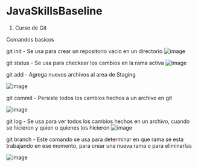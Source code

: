 # JavaSkillsBaseline

1. Curso de Git

Comandos basicos

git init - 
Se usa para crear un repositorio vacio en un directorio
![image](https://user-images.githubusercontent.com/40470742/123145523-4b7f8100-d433-11eb-8019-591e788c2a97.png)

git status - 
Se usa para checkear los cambios en la rama activa
![image](https://user-images.githubusercontent.com/40470742/123145767-8b466880-d433-11eb-9681-d0085de29301.png)

git add - 
Agrega nuevos archivos al area de Staging

![image](https://user-images.githubusercontent.com/40470742/123145849-a2855600-d433-11eb-9897-b92491cab318.png)

git commit - 
Persiste todos los cambios hechos a un archivo en git

![image](https://user-images.githubusercontent.com/40470742/123145930-b92bad00-d433-11eb-8a08-10e4124d77e4.png)

git log - 
Se usa para ver todos los cambios hechos en un archivo, cuando se hicieron y quien o quienes los hicieron
![image](https://user-images.githubusercontent.com/40470742/123146037-d8c2d580-d433-11eb-9c50-e67f0c48bd6b.png)

git branch -
Este comando se usa para determinar en que rama se esta trabajando en ese momento, para crear una nueva rama o para eliminarlas

![image](https://user-images.githubusercontent.com/40470742/123808665-5882f100-d8c7-11eb-87ce-6d7689ccc679.png)




